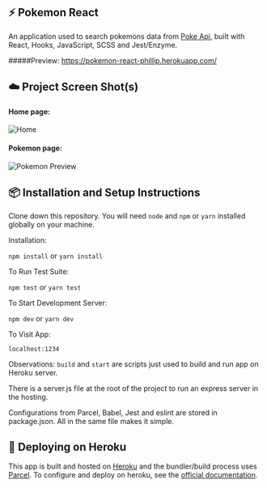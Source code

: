 ## :zap: Pokemon React

An application used to search pokemons data from [Poke Api](https://pokeapi.co/), built with React, Hooks, JavaScript, SCSS and Jest/Enzyme.

#####Preview: https://pokemon-react-phillip.herokuapp.com/

## :cloud: Project Screen Shot(s)

#### Home page:
![Home](https://i.ibb.co/th9VwhS/1.png)
&nbsp;
#### Pokemon page:
![Pokemon Preview](https://i.ibb.co/NShmWQ9/2.png)

## :package: Installation and Setup Instructions

Clone down this repository. You will need `node` and `npm` or `yarn` installed globally on your machine.  

Installation:

`npm install` or `yarn install`  

To Run Test Suite:  

`npm test` or `yarn test`  

To Start Development Server:

`npm dev` or `yarn dev`  

To Visit App:

`localhost:1234`

Observations:
`build` and `start` are scripts just used to build and run app on Heroku server.

There is a server.js file at the root of the project to run an express server in the hosting.

Configurations from Parcel, Babel, Jest and eslint are stored in package.json. All in the same file makes it simple.  

## :rocket: Deploying on Heroku
This app is built and hosted on [Heroku](https://www.heroku.com/) and the bundler/build process uses [Parcel](https://parceljs.org/).
To configure and deploy on heroku, see the [official documentation](https://devcenter.heroku.com/).